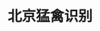 ---
description: 专业，纯净，大气。
layout: post
results:
- primaryGenreName: Reference
  version: '1.0.0'
  trackViewUrl: https://itunes.apple.com/cn/app/bei-jing-meng-qin-shi-bie/id779575107?mt=8&uo=4
  artworkUrl100: http://a605.phobos.apple.com/us/r30/Purple6/v4/56/b7/29/56b729a9-fe6d-925a-3bac-321c2f1f2130/mzl.kpbswguu.png
  artworkUrl60: http://a206.phobos.apple.com/us/r30/Purple6/v4/a2/6c/1c/a26c1cab-04f0-1264-aa62-d1b7140280a4/icon.png
  userRatingCountForCurrentVersion: 13
  sellerName: Zhao Xinru
  supportedDevices:
  - iPadMini4G
  - iPodTouchFifthGen
  - iPhone4
  - iPodTouchourthGen
  - iPadThirdGen
  - iPadWifi
  - iPodTouchThirdGen
  - iPhone5
  - iPad23G
  - iPad2Wifi
  - iPadThirdGen4G
  - iPhone4S
  - iPhone5s
  - iPhone5c
  - iPadFourthGen4G
  - iPadFourthGen
  - iPadMini
  - iPad3G
  - iPhone-3GS
  genres:
  - 参考
  - 教育
  trackName: 北京猛禽识别
  description: 北京猛禽识别是北京观鸟会（Beijing Bird Watching Society）发布的一款观鸟工具类应用。本应用依据《2011年北京鸟类名录》，收录了北京地区的39种猛禽，提供了信息查询、快速检索以及图片展示等功能，以方便观鸟爱好者通过iPhone和iPad查看北京地区的猛禽信息。
  price: 0
  trackId: 779575107
  releaseDate: '2013-12-18T12:15:09Z'
  screenshotUrls:
  - http://a3.mzstatic.com/us/r30/Purple6/v4/60/cf/19/60cf1908-f997-34e2-1ecb-3ed8d3bdd9c9/screen1136x1136.jpeg
  - http://a4.mzstatic.com/us/r30/Purple4/v4/0b/e3/fd/0be3fda2-f983-6a74-38b3-d979bafe7d0d/screen1136x1136.jpeg
  - http://a1.mzstatic.com/us/r30/Purple4/v4/b6/b9/e4/b6b9e452-e8b3-b729-fede-406f464ece34/screen1136x1136.jpeg
  artistViewUrl: https://itunes.apple.com/cn/artist/zhao-xinru/id779575110?uo=4
  primaryGenreId: 6006
  userRatingCount: 13
  averageUserRatingForCurrentVersion: 5
  kind: software
  fileSizeBytes: '38030687'
  bundleId: cn.org.cbw.bjraptor
  trackContentRating: 4+
  artistName: Zhao Xinru
  trackCensoredName: 北京猛禽识别
  isGameCenterEnabled: false
  contentAdvisoryRating: 4+
  languageCodesISO2A:
  - EN
  - ZH
  averageUserRating: 5
  features:
  - iosUniversal
  wrapperType: software
  artworkUrl512: http://a605.phobos.apple.com/us/r30/Purple6/v4/56/b7/29/56b729a9-fe6d-925a-3bac-321c2f1f2130/mzl.kpbswguu.png
  formattedPrice: 免费
  artistId: 779575110
  genreIds:
  - '6006'
  - '6017'
  currency: CNY
  ipadScreenshotUrls:
  - http://a1.mzstatic.com/us/r30/Purple6/v4/76/b4/80/76b480cb-3c63-3bd9-f303-fd524f33c460/screen480x480.jpeg
  - http://a5.mzstatic.com/us/r30/Purple4/v4/b3/79/d8/b379d8e4-0619-3220-4a9f-7f859d22b1ec/screen480x480.jpeg
  - http://a3.mzstatic.com/us/r30/Purple/v4/6b/b5/45/6bb545d1-0f01-dda0-f91f-06c5736dd38b/screen480x480.jpeg
category: 参考
tags: tag1
resultCount: 1
title: 北京猛禽识别

---